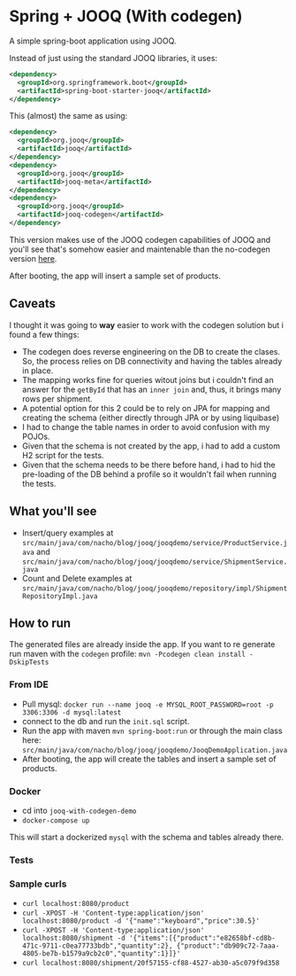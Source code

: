 # Spring + JOOQ (With codegen)

A simple spring-boot application using JOOQ.

Instead of just using the standard JOOQ libraries, it uses:

```xml
<dependency>
  <groupId>org.springframework.boot</groupId>
  <artifactId>spring-boot-starter-jooq</artifactId>
</dependency>
```

This (almost) the same as using:

```xml
<dependency>
  <groupId>org.jooq</groupId>
  <artifactId>jooq</artifactId>
</dependency>
<dependency>
  <groupId>org.jooq</groupId>
  <artifactId>jooq-meta</artifactId>
</dependency>
<dependency>
  <groupId>org.jooq</groupId>
  <artifactId>jooq-codegen</artifactId>
</dependency>
```

This version makes use of the JOOQ codegen capabilities of JOOQ and you'll see that's somehow easier and maintenable than the no-codegen version [here](https://github.com/nacho270/db-libraries-demos/tree/master/jooq-no-codegen-demo).

After booting, the app will insert a sample set of products.

## Caveats

I thought it was going to **way** easier to work with the codegen solution but i found a few things:

- The codegen does reverse engineering on the DB to create the clases. So, the process relies on DB connectivity and having the tables already in place.
- The mapping works fine for queries witout joins but i couldn't find an answer for the `getById` that has an `inner join` and, thus, it brings many rows per shipment.
- A potential option for this 2 could be to rely on JPA for mapping and creating the schema (either directly through JPA or by using liquibase)
- I had to change the table names in order to avoid confusion with my POJOs.
- Given that the schema is not created by the app, i had to add a custom H2 script for the tests.
- Given that the schema needs to be there before hand, i had to hid the pre-loading of the DB behind a profile so it wouldn't fail when running the tests.

## What you'll see

- Insert/query examples at `src/main/java/com/nacho/blog/jooq/jooqdemo/service/ProductService.java` and `src/main/java/com/nacho/blog/jooq/jooqdemo/service/ShipmentService.java`
- Count and Delete examples at `src/main/java/com/nacho/blog/jooq/jooqdemo/repository/impl/ShipmentRepositoryImpl.java`

## How to run

The generated files are already inside the app. If you want to re generate run maven with the `codegen` profile: `mvn -Pcodegen clean install -DskipTests`

### From IDE
- Pull mysql: `docker run --name jooq -e MYSQL_ROOT_PASSWORD=root -p 3306:3306 -d mysql:latest`
- connect to the db and run the `init.sql` script.
- Run the app with maven `mvn spring-boot:run` or through the main class here: `src/main/java/com/nacho/blog/jooq/jooqdemo/JooqDemoApplication.java`
- After booting, the app will create the tables and insert a sample set of products.

### Docker

- cd into `jooq-with-codegen-demo`
- `docker-compose up`

This will start a dockerized `mysql` with the schema and tables already there.

### Tests



### Sample curls

- `curl localhost:8080/product`
- `curl -XPOST -H 'Content-type:application/json' localhost:8080/product -d '{"name":"keyboard","price":30.5}'`
- `curl -XPOST -H 'Content-type:application/json' localhost:8080/shipment -d '{"items":[{"product":"e82658bf-cd8b-471c-9711-c0ea77733bdb","quantity":2}, {"product":"db909c72-7aaa-4805-be7b-b1579a9cb2c0","quantity":1}]}'`
- `curl localhost:8080/shipment/20f57155-cf88-4527-ab30-a5c079f9d358`
